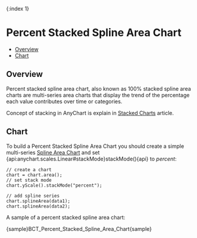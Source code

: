 {:index 1}
# Percent Stacked Spline Area Chart

* [Overview](#overview)
* [Chart](#chart)

## Overview

Percent stacked spline area chart, also known as 100% stacked spline area charts are multi-series area charts that display the trend of the percentage each value contributes over time or categories.

Concept of stacking in AnyChart is explain in [Stacked Charts](Overview) article.

## Chart

To build a Percent Stacked Spline Area Chart you should create a simple multi-series [Spline Area Chart](../Spline_Area_Chart) and set {api:anychart.scales.Linear#stackMode}stackMode(){api} to *percent*:

```
// create a chart
chart = chart.area();
// set stack mode
chart.yScale().stackMode("percent");

// add spline series
chart.splineArea(data1);
chart.splineArea(data2);
```

A sample of a percent stacked spline area chart:

{sample}BCT\_Percent\_Stacked\_Spline\_Area\_Chart{sample}
